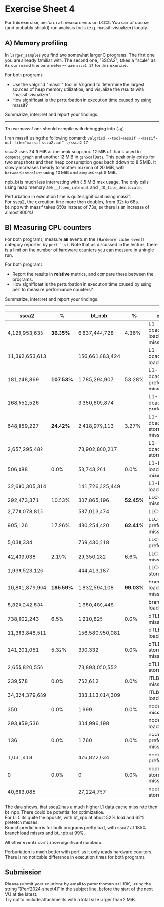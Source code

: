 Exercise Sheet 4
================

For this exercise, perform all measurments on LCC3. You can of course (and probably should) run analysis tools (e.g. massif-visualizer) locally.

A) Memory profiling
-------------------

In `larger_samples` you find two somewhat larger C programs. The first one you are already familiar with. The second one, "SSCA2", takes a "scale" as its command line parameter -- use `ssca2 17` for this exercise.

For both programs:
 * Use the valgrind "massif" tool in Valgrind to determine the largest sources of heap memory utilization, and visualize the results with "massif-visualizer".
 * How significant is the perturbation in execution time caused by using massif?

Summarize, interpret and report your findings.

---

To use massif one should compile with debugging info (`-g`)

I ran massif using the following comand:
`valgrind --tool=massif --massif-out-file="massif-ssca2.out" ./ssca2 17`

ssca2 uses 24.5 MiB at the peak snapshot. 12 MiB of that is used in `compute_graph` and another 12 MiB in `genScalData`.
This peak only exists for two snapshots and then heap consumption goes bach ddown to 8.5 MiB. It slowly increases linearly to another maxima of 20 MiB, with `betweenCentrality` using 10 MiB and `computGraph` 8 MiB.

npb_bt is much less interresting with 8.5 MiB max usage. The only calls using heap memory are `__fopen_internal` and `_IO_file_deallocate`.


Perturbation in execution time is quite significant using massif.  
For ssca2, the execution time more then doubles, from 32s to 68s.  
bt_npb with massif takes 650s instead of 73s, so there is an increase of almost 800%!

B) Measuring CPU counters
-------------------------

For both programs, measure **all** events in the `[Hardware cache event]` category reported by `perf list`. Note that as discussed in the lecture, there is a limit on the number of hardware counters you can measure in a single run.

For both programs:
 * Report the results in **relative** metrics, and compare these between the programs.
 * How significant is the perturbation in execution time caused by using perf to measure performance counters?

Summarize, interpret and report your findings.

---


|         ssca2  | % | bt_npb | % |event |
|           ---  | ---| --- | --- | --- | 
|  4,129,953,633 | **36.35%** |   6,837,444,728 |    4.36%   | L1-dcache-load-misses:u 
| 11,362,653,613 |            | 156,661,883,424 |            | L1-dcache-loads:u          
|    181,248,869 |**107.53%** |   1,785,294,907 |   53.28%   | L1-dcache-prefetch-misses:u
|    168,552,526 |            |   3,350,609,874 |            | L1-dcache-prefetches:u     
|    648,859,227 | **24.42%** |   2,418,979,113 |    3.27%   | L1-dcache-store-misses:u   
|  2,657,295,482 |            |  73,902,800,217 |            | L1-dcache-stores:u         
|        506,088 |    0.0%    |      53,743,261 |    0.0%    | L1-icache-load-misses:u
| 32,690,305,314 |            | 141,726,325,449 |            | L1-icache-loads:u    
|    292,473,371 |   10.53%   |     307,865,196 | **52.45%** | LLC-load-misses:u    
|  2,778,078,815 |            |     587,013,474 |            | LLC-loads:u          
|        905,126 |   17.96%   |     480,254,420 | **62.41%** | LLC-prefetch-misses:u
|      5,038,334 |            |     769,430,218 |            | LLC-prefetches:u     
|     42,439,038 |    2.19%   |      29,350,282 |    6.6%    | LLC-store-misses:u   
|  1,939,523,126 |            |     444,413,187 |            | LLC-stores:u
| 10,801,879,904 |**185.59%** |   1,832,594,108 | **99.03%** | branch-load-misses:u
|  5,820,242,534 |            |   1,850,489,448 |            | branch-loads:u      
|    738,602,243 |    6.5%    |       1,210,825 |    0.0%    | dTLB-load-misses:u  
| 11,363,848,511 |            | 156,580,950,081 |            | dTLB-loads:u        
|    141,201,051 |    5.32%   |         300,332 |    0.0%    | dTLB-store-misses:u 
|  2,655,820,556 |            |  73,893,050,552 |            | dTLB-stores:u       
|        239,578 |    0.0%    |         762,612 |    0.0%    | iTLB-load-misses:u  
| 34,324,379,689 |            | 383,113,014,309 |            | iTLB-loads:u          
|            350 |    0.0%    |           1,999 |    0.0%    | node-load-misses:u    
|    293,959,536 |            |     304,996,198 |            | node-loads:u          
|            136 |    0.0%    |           1,760 |    0.0%    | node-prefetch-misses:u
|      1,031,418 |            |     476,822,034 |            | node-prefetches:u     
|              0 |    0.0%    |               0 |    0.0%    | node-store-misses:u   
|     40,683,085 |            |      27,224,757 |            | node-stores:u         

The data shows, that ssca2 has a much higher L1 data cache miss rate then bt_npb. There could be potential for optimization.  
For LLC its quite the oposite, with bt_npb at about 52% load and 62% prefetch misses.  
Branch prediction is for both programs pretty bad, with ssca2 at 185% branch load misses and bt_npb at 99%.

All other events don't show significant numbers.

Perburtation is much better with perf, as it only reads hardware counters. There is no noticable difference in execution times for both programs.

Submission
----------
Please submit your solutions by email to peter.thoman at UIBK, using the string "[Perf2024-sheet4]" in the subject line, before the start of the next VU at the latest.  
Try not to include attachments with a total size larger than 2 MiB.
